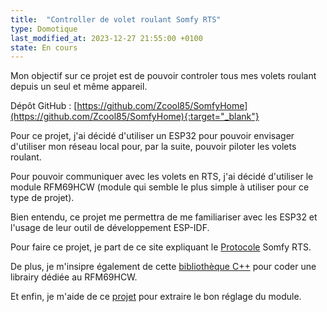 ```yaml
---
title:  "Controller de volet roulant Somfy RTS"
type: Domotique
last_modified_at: 2023-12-27 21:55:00 +0100
state: En cours
---
```


Mon objectif sur ce projet est de pouvoir controler tous mes volets roulant depuis
un seul et même appareil.

<!--more-->

Dépôt GitHub : [https://github.com/Zcool85/SomfyHome](https://github.com/Zcool85/SomfyHome){:target="_blank"}

Pour ce projet, j'ai décidé d'utiliser un ESP32 pour pouvoir envisager d'utiliser
mon réseau local pour, par la suite, pouvoir piloter les volets roulant.

Pour pouvoir communiquer avec les volets en RTS, j'ai décidé d'utiliser le module
RFM69HCW (module qui semble le plus simple à utiliser pour ce type de projet).

Bien entendu, ce projet me permettra de me familiariser avec les ESP32 et l'usage
de leur outil de développement ESP-IDF.

Pour faire ce projet, je part de ce site expliquant le [Protocole](https://pushstack.wordpress.com/somfy-rts-protocol/) Somfy RTS.

De plus, je m'insipre également de cette [bibliothèque C++](http://www.airspayce.com/mikem/arduino/RadioHead/index.html) pour coder une librairy dédiée au RFM69HCW.

Et enfin, je m'aide de ce [projet](https://github.com/etimou/SomfyRTS/tree/master) pour extraire le bon réglage du module.
